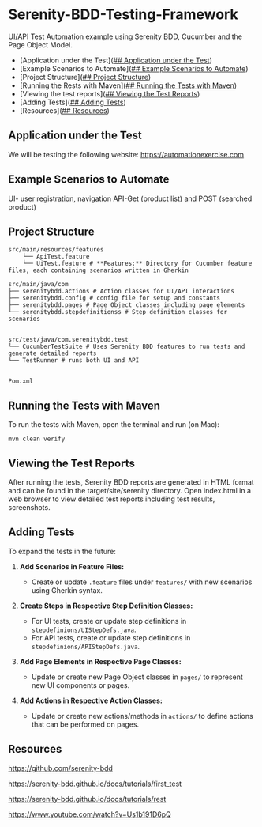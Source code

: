# Serenity-BDD-Testing-Framework

UI/API Test Automation example using Serenity BDD, Cucumber and the Page Object Model.



* [Application under the Test]([## Application under the Test]())
* [Example Scenarios to Automate]([## Example Scenarios to Automate]())
* [Project Structure]([## Project Structure]())
* [Running the Rests with Maven]([## Running the Tests with Maven]())
* [Viewing the test reports]([## Viewing the Test Reports]())
* [Adding Tests]([## Adding Tests]())
* [Resources]([## Resources]())


<!--te-->

## Application under the Test

We will be testing the following website: https://automationexercise.com

## Example Scenarios to Automate

UI- user registration, navigation
API-Get (product list) and POST (searched product)

## Project Structure
```
src/main/resources/features 
    └── ApiTest.feature 
    └── UiTest.feature # **Features:** Directory for Cucumber feature files, each containing scenarios written in Gherkin
```

```
src/main/java/com
├── serenitybdd.actions # Action classes for UI/API interactions
├── serenitybdd.config # config file for setup and constants
├── serenitybdd.pages # Page Object classes including page elements
└── serenitybdd.stepdefinitionss # Step definition classes for scenarios
```
```

src/test/java/com.serenitybdd.test
└── CucumberTestSuite # Uses Serenity BDD features to run tests and generate detailed reports
└── TestRunner # runs both UI and API
```
```

Pom.xml
```

## Running the Tests with Maven

To run the tests with Maven, open the terminal and run (on Mac):

```
mvn clean verify

```

## Viewing the Test Reports

After running the tests, Serenity BDD reports are generated in HTML format and can be found in the target/site/serenity directory. Open index.html in a web browser to view detailed test reports including test results, screenshots.

## Adding Tests

To expand the tests in the future:


1. **Add Scenarios in Feature Files:**
   - Create or update `.feature` files under `features/` with new scenarios using Gherkin syntax.

2. **Create Steps in Respective Step Definition Classes:**
   - For UI tests, create or update step definitions in `stepdefinions/UIStepDefs.java`.
   - For API tests, create or update step definitions in `stepdefinions/APIStepDefs.java`.

3. **Add Page Elements in Respective Page Classes:**
   - Update or create new Page Object classes in `pages/` to represent new UI components or pages.

4. **Add Actions in Respective Action Classes:**
   - Update or create new actions/methods in `actions/` to define actions that can be performed on pages.

## Resources
https://github.com/serenity-bdd

https://serenity-bdd.github.io/docs/tutorials/first_test

https://serenity-bdd.github.io/docs/tutorials/rest

https://www.youtube.com/watch?v=Us1b191D6pQ

